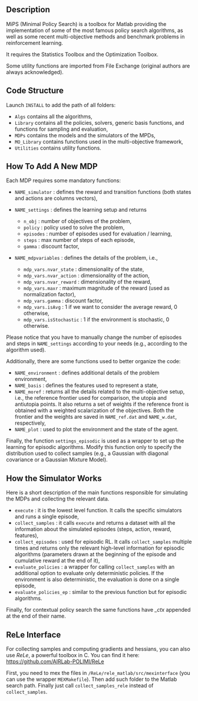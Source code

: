 Description
-----------

MiPS (Minimal Policy Search) is a toolbox for Matlab providing the implementation of some of the most famous policy search algorithms, as well as some recent multi-objective methods and benchmark problems in reinforcement learning.

It requires the Statistics Toolbox and the Optimization Toolbox.

Some utility functions are imported from File Exchange (original authors are always acknowledged).


Code Structure
--------------

Launch `INSTALL` to add the path of all folders:

- `Algs` contains all the algorithms,
- `Library` contains all the policies, solvers, generic basis functions, and functions for sampling and evaluation,
- `MDPs` contains the models and the simulators of the MPDs,
- `MO_Library` contains functions used in the multi-objective framework,
- `Utilities` contains utility functions.


How To Add A New MDP
--------------------

Each MDP requires some mandatory functions:

- `NAME_simulator`    : defines the reward and transition functions (both 
                        states and actions are columns vectors),

- `NAME_settings`     : defines the learning setup and returns
  - `n_obj`    : number of objectives of the problem,
  - `policy`   : policy used to solve the problem,
  - `episodes` : number of episodes used for evaluation / learning,
  - `steps`    : max number of steps of each episode,
  - `gamma`    : discount factor,

- `NAME_mdpvariables` : defines the details of the problem, i.e.,
  - `mdp_vars.nvar_state`   : dimensionality of the state,
  - `mdp_vars.nvar_action`  : dimensionality of the action,
  - `mdp_vars.nvar_reward`  : dimensionality of the reward,
  - `mdp_vars.maxr`         : maximum magnitude of the reward (used as normalization factor),
  - `mdp_vars.gamma`        : discount factor,
  - `mdp_vars.isAvg`        : 1 if we want to consider the average reward, 0 otherwise,
  - `mdp_vars.isStochastic` : 1 if the environment is stochastic, 0 otherwise.

Please notice that you have to manually change the number of episodes and steps in `NAME_settings` according to your needs (e.g., according to the algorithm used).

Additionally, there are some functions used to better organize the code:

- `NAME_environment`  : defines additional details of the problem environment,
- `NAME_basis`        : defines the features used to represent a state,
- `NAME_moref`        : returns all the details related to the multi-objective setup, i.e., the reference frontier used for comparison, the utopia and antiutopia points. It also returns a set of weights if the reference front is obtained with a weighted scalarization of the objectives. Both the frontier and the weights are saved in `NAME_ref.dat` and `NAME_w.dat`, respectively,
- `NAME_plot`         : used to plot the environment and the state of the agent.

Finally, the function `settings_episodic` is used as a wrapper to set up the learning for episodic algorithms. Modify this function only to specify the distribution used to collect samples (e.g., a Gaussian with diagonal covariance or a Gaussian Mixture Model).


How the Simulator Works
-----------------------

Here is a short description of the main functions responsible for simulating the MDPs and collecting the relevant data.

- `execute`           : it is the lowest level function. It calls the specific simulators and runs a single episode,
- `collect_samples`   : it calls `execute` and returns a dataset with all the information about the simulated episodes (steps, action, reward, features),
- `collect_episodes`  : used for episodic RL. It calls `collect_samples` multiple times and returns only the relevant high-level information for episodic algorithms (parameters drawn at the beginning of the episode and cumulative reward at the end of it),
- `evaluate_policies` : a wrapper for calling `collect_samples` with an additional option to evaluate only deterministic policies. If the environment is also deterministic, the evaluation is done on a single episode,
- `evaluate_policies_ep` : similar to the previous function but for episodic algorithms.

Finally, for contextual policy search the same functions have *_ctx* appended at the end of their name.


ReLe Interface
--------------

For collecting samples and computing gradients and hessians, you can also use *ReLe*, a powerful toolbox in C. 
You can find it here: https://github.com/AIRLab-POLIMI/ReLe

First, you need to mex the files in `/ReLe/rele_matlab/src/mexinterface` (you can use the wrapper `MEXMakefile`).
Then add such folder to the Matlab search path.
Finally just call `collect_samples_rele` instead of `collect_samples`.
